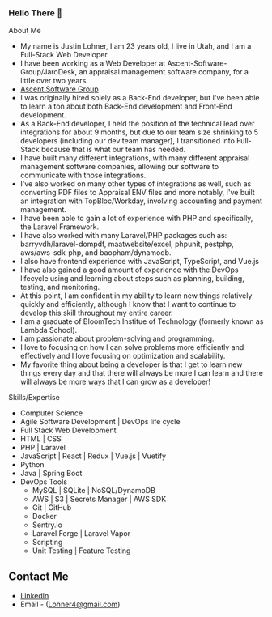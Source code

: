 ### Hello There 👋

About Me
- My name is Justin Lohner, I am 23 years old, I live in Utah, and I am a Full-Stack Web Developer.
- I have been working as a Web Developer at Ascent-Software-Group/JaroDesk, an appraisal management software company, for a little over two years.
- [Ascent Software Group](https://www.linkedin.com/company/ascent-software-group)
- I was originally hired solely as a Back-End developer, but I've been able to learn a ton about both Back-End development and Front-End development.
- As a Back-End developer, I held the position of the technical lead over integrations for about 9 months, but due to our team size shrinking to 5 developers (including our dev team manager), I transitioned into Full-Stack because that is what our team has needed.
- I have built many different integrations, with many different appraisal management software companies, allowing our software to communicate with those integrations.
- I've also worked on many other types of integrations as well, such as converting PDF files to Appraisal ENV files and more notably, I've built an integration with TopBloc/Workday, involving accounting and payment management.
- I have been able to gain a lot of experience with PHP and specifically, the Laravel Framework.
- I have also worked with many Laravel/PHP packages such as: barryvdh/laravel-dompdf, maatwebsite/excel, phpunit, pestphp, aws/aws-sdk-php, and baopham/dynamodb.
- I also have frontend experience with JavaScript, TypeScript, and Vue.js
- I have also gained a good amount of experience with the DevOps lifecycle using and learning about steps such as planning, building, testing, and monitoring.
- At this point, I am confident in my ability to learn new things relatively quickly and efficiently, although I know that I want to continue to develop this skill throughout my entire career.
- I am a graduate of BloomTech Institue of Technology (formerly known as Lambda School).
- I am passionate about problem-solving and programming.
- I love to focusing on how I can solve problems more efficiently and effectively and I love focusing on optimization and scalability.
- My favorite thing about being a developer is that I get to learn new things every day and that there will always be more I can learn and there will always be more ways that I can grow as a developer!

Skills/Expertise
- Computer Science
- Agile Software Development | DevOps life cycle
- Full Stack Web Development
- HTML | CSS
- PHP | Laravel
- JavaScript | React | Redux | Vue.js | Vuetify
- Python
- Java | Spring Boot
- DevOps Tools
  - MySQL | SQLite | NoSQL/DynamoDB
  - AWS | S3 | Secrets Manager | AWS SDK
  - Git | GitHub
  - Docker
  - Sentry.io
  - Laravel Forge | Laravel Vapor
  - Scripting
  - Unit Testing | Feature Testing

## Contact Me
- [LinkedIn](https://www.linkedin.com/in/justin-lohner)
- Email - (Lohner4@gmail.com)
